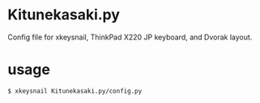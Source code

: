 Kitunekasaki.py
===

Config file for xkeysnail, ThinkPad X220 JP keyboard, and Dvorak layout.

# usage

```
$ xkeysnail Kitunekasaki.py/config.py
```

